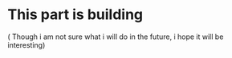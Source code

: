 # This part is building

( Though i am not sure what i will do in the future, i hope it will be interesting)